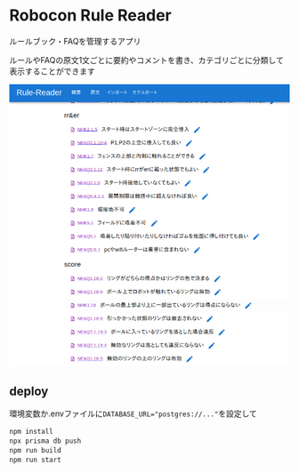 # Robocon Rule Reader

ルールブック・FAQを管理するアプリ

ルールやFAQの原文1文ごとに要約やコメントを書き、カテゴリごとに分類して表示することができます

![screenshot](image.png)

## deploy

環境変数か.envファイルに`DATABASE_URL="postgres://..."`を設定して
```bash
npm install
npx prisma db push
npm run build
npm run start
```

